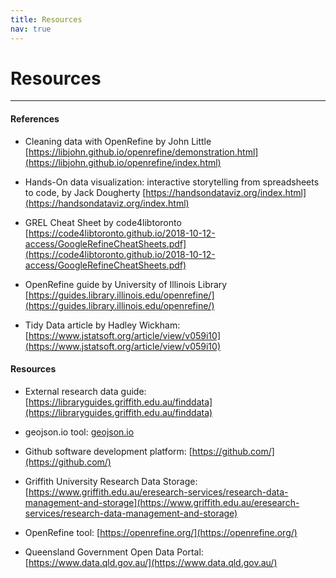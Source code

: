 ```yaml
---
title: Resources
nav: true
---
```

# Resources
----

#### References

- Cleaning data with OpenRefine by John Little [https://libjohn.github.io/openrefine/demonstration.html](https://libjohn.github.io/openrefine/index.html)

- Hands-On data visualization: interactive storytelling from spreadsheets to code, by Jack Dougherty [https://handsondataviz.org/index.html](https://handsondataviz.org/index.html)

- GREL Cheat Sheet by code4libtoronto [https://code4libtoronto.github.io/2018-10-12-access/GoogleRefineCheatSheets.pdf](https://code4libtoronto.github.io/2018-10-12-access/GoogleRefineCheatSheets.pdf)

- OpenRefine guide by University of Illinois Library [https://guides.library.illinois.edu/openrefine/](https://guides.library.illinois.edu/openrefine/)

- Tidy Data article by Hadley Wickham: [https://www.jstatsoft.org/article/view/v059i10](https://www.jstatsoft.org/article/view/v059i10)

#### Resources

- External research data guide: [https://libraryguides.griffith.edu.au/finddata](https://libraryguides.griffith.edu.au/finddata)

- geojson.io tool: [geojson.io](geojson.io)

- Github software development platform: [https://github.com/](https://github.com/)

- Griffith University Research Data Storage: [https://www.griffith.edu.au/eresearch-services/research-data-management-and-storage](https://www.griffith.edu.au/eresearch-services/research-data-management-and-storage)

- OpenRefine tool: [https://openrefine.org/](https://openrefine.org/)

- Queensland Government Open Data Portal: [https://www.data.qld.gov.au/](https://www.data.qld.gov.au/)
